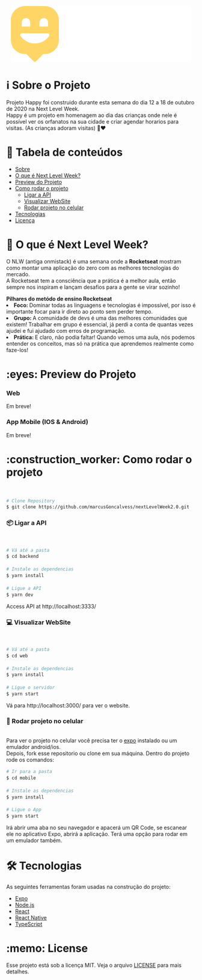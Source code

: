 <p align="center">
  <img src="./web/src/images/logo.svg" alt="Happy" />
</p>

<h1 name="sobre">ℹ Sobre o Projeto</h1>
Projeto Happy foi construido durante esta semana do dia 12 a 18 de outubro de 2020 na Next Level Week. <br>
Happy é um projeto em homenagem ao dia das crianças onde nele é possível ver os orfanatos na sua cidade e criar agendar horarios para visitas. (As crianças adoram visitas) 🧒❤ <br>

# :pushpin: Tabela de conteúdos
<!--ts-->
   * [Sobre](#sobre)
   * [O que é Next Level Week?](#nlw)
   * [Preview do Projeto](#preview)
   * [Como rodar o projeto](#run)
      * [Ligar a API](#api)
      * [Visualizar WebSite](#website)
      * [Rodar projeto no celular](#mob)
   * [Tecnologias](#tecnologias)
   * [Licença](#license)
<!--te-->



<h1 name="nlw">📣 O que é Next Level Week?</h1>

<p> 
 O NLW (antiga onmistack) é uma semana onde a <strong>Rocketseat</strong> mostram como montar uma aplicação do zero com as melhores tecnologias do mercado.
<br>
A Rocketseat tem a consciência que a prática é a melhor aula, então sempre nos inspiram e lançam desafios para a gente se virar sozinho!
</p>
<strong>Pilhares do metódo de ensino Rocketseat</strong><br>
<li><strong>Foco: </strong> Dominar todas as linguagens e tecnologias é impossível, por isso é importante focar para ir direto ao ponto sem perder tempo.</li>
<li><strong>Grupo: </strong> A comunidade de devs é uma das melhores comunidades que existem! Trabalhar em grupo é essencial, já perdi a conta de quantas vezes ajudei e fui ajudado com erros de programação.</li>
<li><strong>Prática: </strong> E claro, não podia faltar! Quando vemos uma aula, nós podemos entender os conceitos, mas só na prática que aprendemos realmente como faze-los! </li>

<h1 name="preview">:eyes: Preview do Projeto</h1>
<h3>Web</h3>
Em breve!
<h3>App Mobile (IOS & Android)</h3>
Em breve!
<h1 name="run">:construction_worker: Como rodar o projeto</h1> <br>

```bash
# Clone Repository
$ git clone https://github.com/marcusGoncalvess/nextLevelWeek2.0.git
```

<h3 name='api'>📦 Ligar a API</h3><br>

```bash
# Vá até a pasta
$ cd backend

# Instale as dependencias
$ yarn install

# Ligue a API
$ yarn dev
```
Access API at http://localhost:3333/

<h3 name='website'>💻 Visualizar WebSite</h3><br>

```bash
# Vá até a pasta
$ cd web

# Instale as dependencias
$ yarn install

# Ligue o servidor
$ yarn start
```
Vá para http://localhost:3000/ para ver o website.

<h3 name='mob'>📱 Rodar projeto no celular</h3><br>
Para ver o projeto no celular você precisa ter o <a href="https://play.google.com/store/apps/details?id=host.exp.exponent">expo</a> instalado ou um emulador android/ios.
<br />
Depois, fork esse repositorio ou clone em sua máquina. Dentro do projeto rode os comandos:

```bash
# Ir para a pasta
$ cd mobile

# Instale as dependencias
$ yarn install

# Ligue o App
$ yarn start
```
Irá abrir uma aba no seu navegador e apacerá um QR Code, se escanear ele no aplicativo Expo, abrirá a aplicação. Terá uma opção para rodar em um emulador também.

<h1 name="tecnologias">🛠 Tecnologias</h1>

As seguintes ferramentas foram usadas na construção do projeto:

- [Expo](https://expo.io/)
- [Node.js](https://nodejs.org/en/)
- [React](https://pt-br.reactjs.org/)
- [React Native](https://reactnative.dev/)
- [TypeScript](https://www.typescriptlang.org/)

<h1 name="license">:memo: License</h1>

Esse projeto está sob a licença MIT. Veja o arquivo [LICENSE](./LICENSE) para mais detalhes.
